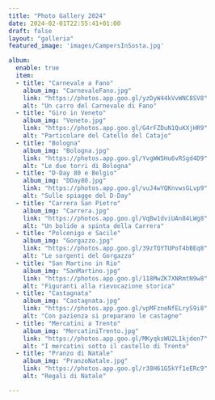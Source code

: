 ```yaml
---
title: "Photo Gallery 2024"
date: 2024-02-01T22:55:41+01:00
draft: false
layout: "galleria"
featured_image: 'images/CampersInSosta.jpg'

album:
  enable: true
  item:
  - title: "Carnevale a Fano"
    album_img: "CarnevaleFano.jpg"
    link: "https://photos.app.goo.gl/yzDyW44kVvWNC8SV8"
    alt: "Un carro del Carnevale di Fano"  
  - title: "Giro in Veneto"
    album_img: "Veneto.jpg"
    link: "https://photos.app.goo.gl/G4rFZDuN1QuKXjHR9"
    alt: "Particolare del Catello del Catajo"  
  - title: "Bologna"
    album_img: "Bologna.jpg"
    link: "https://photos.app.goo.gl/YvgWW5Hu6vRSgd4D9"
    alt: "Le due torri di Bologna"
  - title: "D-Day 80 e Belgio"
    album_img: "DDay80.jpg"
    link: "https://photos.app.goo.gl/vuJ4wYQKnvwsGLvp9"
    alt: "Sulle spiagge del D-Day"
  - title: "Carrera San Pietro"
    album_img: "Carrera.jpg"
    link: "https://photos.app.goo.gl/VqBw1dviUAn84LWg8"
    alt: "Un bolide a spinta della Carrera"             
  - title: "Polcenigo e Sacile"
    album_img: "Gorgazzo.jpg"
    link: "https://photos.app.goo.gl/39zTQYTUPoT4bBEq8"
    alt: "Le sorgenti del Gorgazzo"  
  - title: "San Martino in Rio"
    album_img: "SanMartino.jpg"
    link: "https://photos.app.goo.gl/118MwZK7XNRmtN9w8"
    alt: "Figuranti alla rievocazione storica"
  - title: "Castagnata"
    album_img: "Castagnata.jpg"
    link: "https://photos.app.goo.gl/vpMFzneNfELryS9i8"
    alt: "Con pazienza si preparano le castagne"             
  - title: "Mercatini a Trento"
    album_img: "MercatiniTrento.jpg"
    link: "https://photos.app.goo.gl/MKyqksWU2L1kjden7"
    alt: "I mercatini sotto il castello di Trento"
  - title: "Pranzo di Natale"
    album_img: "PranzoNatale.jpg"
    link: "https://photos.app.goo.gl/r38H61G5kYf1eERc9"
    alt: "Regali di Natale"

---
```



